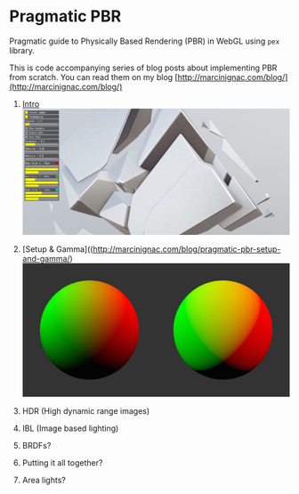 # Pragmatic PBR

Pragmatic guide to Physically Based Rendering (PBR) in WebGL using `pex` library.

This is code accompanying series of blog posts about implementing PBR from scratch. You can read them on my blog [http://marcinignac.com/blog/](http://marcinignac.com/blog/)

1. [Intro](http://marcinignac.com/blog/pragmatic-pbr-intro/) ![](img/exploded_cube.jpg)

2. [Setup & Gamma]((http://marcinignac.com/blog/pragmatic-pbr-setup-and-gamma/) ![](img/200.jpg)

3. HDR (High dynamic range images)
4. IBL (Image based lighting)
5. BRDFs?
6. Putting it all together?
7. Area lights?

